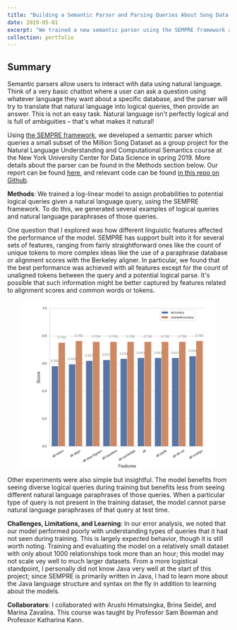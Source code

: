 ```yaml
---
title: "Building a Semantic Parser and Parsing Queries About Song Data with SEMPRE"
date: 2019-05-01
excerpt: "We trained a new semantic parser using the SEMPRE framework and conducted experiments to understand the model's strengths and weaknesses.<br/><img src='/images/sempre_feature_performance.png' style='width:295px;height:254px;'>"
collection: portfolio
---
```


## Summary

Semantic parsers allow users to interact with data using natural language. Think of a very basic chatbot where a user can ask a question using whatever language they want about a specific database, and the parser will try to translate that natural language into logical queries, then provide an answer. This is not an easy task. Natural language isn't perfectly logical and is full of ambiguities – that's what makes it natural!

Using [the SEMPRE framework](https://www.aclweb.org/anthology/P15-1129.pdf), we developed a semantic parser which queries a small subset of the Million Song Dataset as a group project for the Natural Language Understanding and Computational Semantics course at the New York University Center for Data Science in spring 2019. More details about the parser can be found in the Methods section below. Our report can be found [here](https://github.com/brinaseidel/sempre/blob/master/%5BReport%5D%20Parsing%20Queries%20About%20Song%20Data%20with%20SEMPRE.pdf), and relevant code can be found [in this repo on Github](https://github.com/brinaseidel/sempre/).

**Methods**: We trained a log-linear model to assign probabilities to potential logical queries given a natural language query, using the SEMPRE framework. To do this, we generated several examples of logical queries and natural language paraphrases of those queries.

One question that I explored was how different linguistic features affected the performance of the model. SEMPRE has support built into it for several sets of features, ranging from fairly straightforward ones like the count of unique tokens to more complex ideas like the use of a paraphrase database or alignment scores with the Berkeley aligner. In particular, we found that the best performance was achieved with all features except for the count of unaligned tokens between the query and a potential logical parse. It's possible that such information might be better captured by features related to alignment scores and common words or tokens.

<p align="center">
  <img width="442.5" height="381" src="/images/sempre_feature_performance.png">
</p>

Other experiments were also simple but insightful. The model benefits from seeing diverse logical queries during training but benefits less from seeing different natural language paraphrases of those queries. When a particular type of query is not present in the training dataset, the model cannot parse natural language paraphrases of that query at test time.

**Challenges, Limitations, and Learning**: In our error analysis, we noted that our model performed poorly with understanding types of queries that it had not seen during training. This is largely expected behavior, though it is still worth noting. Training and evaluating the model on a relatively small dataset with only about 1000 relationships took more than an hour; this model may not scale vey well to much larger datasets. From a more logistical standpoint, I personally did not know Java very well at the start of this project; since SEMPRE is primarily written in Java, I had to learn more about the Java language structure and syntax on the fly in addition to learning about the models.

**Collaborators**: I collaborated with Arushi Himatsingka, Brina Seidel, and Marina Zavalina. This course was taught by Professor Sam Bowman and Professor Katharina Kann.
